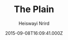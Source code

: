 ---
title: The Plain
github: https://github.com/heiswayi/the-plain
demo: https://heiswayi.github.io/the-plain/
author: Heiswayi Nrird
ssg:
  - Jekyll
cms:
  - No Cms
date: 2015-09-08T16:09:41.000Z
github_branch: master
description: A minimalist Jekyll theme, ideally designed for your personal blog use.
stale: true
---